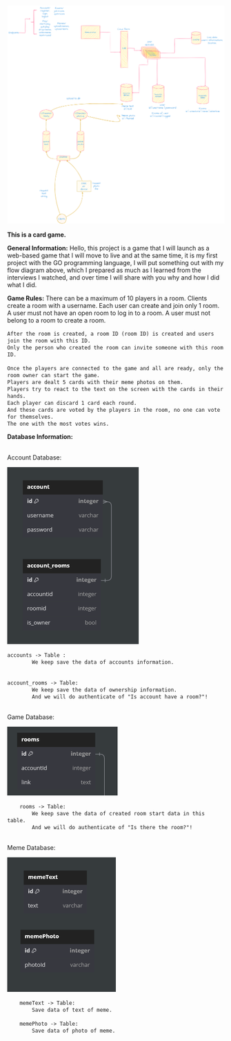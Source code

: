 ![all app](diagrams/memesystemdesign.png)

**This is a card game.**

**General Information:**
    Hello, this project is a game that  I will launch as a web-based game that I will move to live and at the same time, it is my first project with the GO programming language, I will put something out with my flow diagram above, which I prepared as much as I learned from the interviews I watched, and over time I will share with you why and how I did what I did.

**Game Rules:**
    There can be a maximum of 10 players in a room.
    Clients create a room with a username.
    Each user can create and join only 1 room.
    A user must not have an open room to log in to a room. 
    A user must not belong to a room to create a room.

    After the room is created, a room ID (room ID) is created and users join the room with this ID.
    Only the person who created the room can invite someone with this room ID. 

    Once the players are connected to the game and all are ready, only the room owner can start the game.
    Players are dealt 5 cards with their meme photos on them.
    Players try to react to the text on the screen with the cards in their hands. 
    Each player can discard 1 card each round.
    And these cards are voted by the players in the room, no one can vote for themselves.
    The one with the most votes wins.


 

**Database Information:**

<br>
    Account Database: 

![Alt text](diagrams/DB/account.png)

    accounts -> Table :
            We keep save the data of accounts information.


    account_rooms -> Table:
            We keep save the data of ownership information.
            And we will do authenticate of "Is account have a room?"!


<br>
    Game Database:

![Alt text](diagrams/DB/game.png)

        rooms -> Table:
            We keep save the data of created room start data in this table.
            And we will do authenticate of "Is there the room?"!        
      
            
<br>
    Meme Database:

![Alt text](diagrams/DB/meme.png)
        
        memeText -> Table: 
            Save data of text of meme.

        memePhoto -> Table: 
            Save data of photo of meme.

